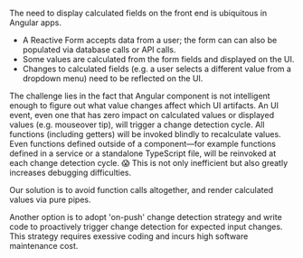 The need to display calculated fields on the front end is ubiquitous in Angular apps. 

- A Reactive Form accepts data from a user; the form can can also be populated via database calls or API calls.
- Some values are calculated from the form fields and displayed on the UI.
- Changes to calculated fields (e.g. a user selects a different value from a dropdown menu) need to be reflected on the UI.

The challenge lies in the fact that Angular component is not intelligent enough to figure out what value changes affect which UI artifacts. An UI event, even one that has zero impact on calculated values or displayed values (e.g. mouseover tip), will trigger a change detection cycle. All functions (including getters) will be invoked blindly to recalculate values. Even functions defined outside of a component&mdash;for example functions defined in a service or a standalone TypeScript file, will be reinvoked at each change detection cycle. 😱 This is not only inefficient but also greatly increases debugging difficulties. 

Our solution is to avoid function calls altogether, and render calculated values via pure pipes.

Another option is to adopt 'on-push' change detection strategy and write code to proactively trigger change detection for expected input changes. This strategy requires exessive coding and incurs high software maintenance cost.

